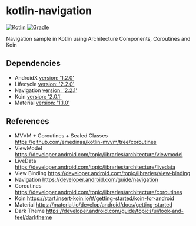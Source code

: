 # kotlin-navigation
[![Kotlin](https://img.shields.io/badge/Kotlin-1.3.70-852EFF.svg)](http://kotlinlang.org) [![Gradle](https://img.shields.io/badge/Gradle-3.6.1-00303b.svg)](https://developer.android.com/studio/releases/gradle-plugin)

Navigation sample in Kotlin using Architecture Components, Coroutines and Koin

## Dependencies

- AndroidX [version: '1.2.0'](https://mvnrepository.com/artifact/androidx.core)
- Lifecycle [version: '2.2.0'](https://mvnrepository.com/artifact/androidx.lifecycle)
- Navigation [version: '2.2.1'](https://mvnrepository.com/artifact/androidx.navigation)
- Koin [version: '2.0.1'](https://mvnrepository.com/artifact/org.koin)
- Material [version: '1.1.0'](https://mvnrepository.com/artifact/com.google.android.material)

## References

- MVVM + Coroutines + Sealed Classes https://github.com/emedinaa/kotlin-mvvm/tree/coroutines
- ViewModel https://developer.android.com/topic/libraries/architecture/viewmodel
- LiveData https://developer.android.com/topic/libraries/architecture/livedata
- View Binding https://developer.android.com/topic/libraries/view-binding
- Navigation https://developer.android.com/guide/navigation
- Coroutines https://developer.android.com/topic/libraries/architecture/coroutines
- Koin https://start.insert-koin.io/#/getting-started/koin-for-android
- Material https://material.io/develop/android/docs/getting-started
- Dark Theme https://developer.android.com/guide/topics/ui/look-and-feel/darktheme
